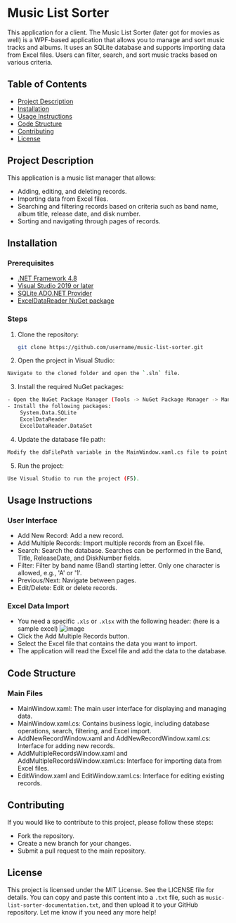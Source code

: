 # Music List Sorter

This application for a client.
The Music List Sorter (later got for movies as well) is a WPF-based application that allows you to manage and sort music tracks and albums. It uses an SQLite database and supports importing data from Excel files.
Users can filter, search, and sort music tracks based on various criteria.

## Table of Contents

- [Project Description](#project-description)
- [Installation](#installation)
- [Usage Instructions](#usage-instructions)
- [Code Structure](#code-structure)
- [Contributing](#contributing)
- [License](#license)

## Project Description

This application is a music list manager that allows:
- Adding, editing, and deleting records.
- Importing data from Excel files.
- Searching and filtering records based on criteria such as band name, album title, release date, and disk number.
- Sorting and navigating through pages of records.

## Installation

### Prerequisites

- [.NET Framework 4.8](https://dotnet.microsoft.com/download/dotnet-framework-runtime)
- [Visual Studio 2019 or later](https://visualstudio.microsoft.com/downloads/)
- [SQLite ADO.NET Provider](https://www.nuget.org/packages/System.Data.SQLite/)
- [ExcelDataReader NuGet package](https://www.nuget.org/packages/ExcelDataReader/)

### Steps

1. Clone the repository:
   ```sh
   git clone https://github.com/username/music-list-sorter.git
   ```
2. Open the project in Visual Studio:
  ```sh
  Navigate to the cloned folder and open the `.sln` file.
  ```
3. Install the required NuGet packages:
  ```sh
  - Open the NuGet Package Manager (Tools -> NuGet Package Manager -> Manage NuGet Packages for Solution).
  - Install the following packages:
      System.Data.SQLite
      ExcelDataReader
      ExcelDataReader.DataSet
  ```
4. Update the database file path:
  ```sh
  Modify the dbFilePath variable in the MainWindow.xaml.cs file to point to your SQLite database file.
  ```

5. Run the project:
  ```sh
  Use Visual Studio to run the project (F5).
  ```

## Usage Instructions

### User Interface
- Add New Record: Add a new record.
- Add Multiple Records: Import multiple records from an Excel file.
- Search: Search the database. Searches can be performed in the Band, Title, ReleaseDate, and DiskNumber fields.
- Filter: Filter by band name (Band) starting letter. Only one character is allowed, e.g., 'A' or '1'.
- Previous/Next: Navigate between pages.
- Edit/Delete: Edit or delete records.

### Excel Data Import
- You need a specific `.xls` or `.xlsx` with the following header:
  (here is a sample excel)
  ![image](https://github.com/user-attachments/assets/b741ef3a-2a59-4a02-bcaa-c51a717532d7)
- Click the Add Multiple Records button.
- Select the Excel file that contains the data you want to import.
- The application will read the Excel file and add the data to the database.

## Code Structure

### Main Files
- MainWindow.xaml: The main user interface for displaying and managing data.
- MainWindow.xaml.cs: Contains business logic, including database operations, search, filtering, and Excel import.
- AddNewRecordWindow.xaml and AddNewRecordWindow.xaml.cs: Interface for adding new records.
- AddMultipleRecordsWindow.xaml and AddMultipleRecordsWindow.xaml.cs: Interface for importing data from Excel files.
- EditWindow.xaml and EditWindow.xaml.cs: Interface for editing existing records.

## Contributing

If you would like to contribute to this project, please follow these steps:

- Fork the repository.
- Create a new branch for your changes.
- Submit a pull request to the main repository.

## License
This project is licensed under the MIT License. See the LICENSE file for details.
You can copy and paste this content into a `.txt` file, such as `music-list-sorter-documentation.txt`, and then upload it to your GitHub repository. Let me know if you need any more help!
